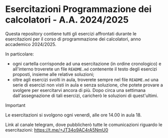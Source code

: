 # Esercitazioni Programmazione dei calcolatori - A.A. 2024/2025

Questa repository contiene tutti gli esercizi affrontati durante le
esercitazioni per il corso di programmazione dei calcolatori, anno accademico
2024/2025.

In particolare:

- ogni cartella corrisponde ad una esercitazione (in ordine cronologico) e
  all'interno troverete un file `README.md` contenente il testo degli
  esercizi proposti, insieme alle relative soluzioni;
- oltre agli esercizi svolti in aula, troverete sempre nel file `README.md` una
  serie di esercizi non visti in aula e senza soluzione, che potete provare a
  svolgere per esercitarvi ancora di più. Dopo circa una settimana
  dall'assegnazione di tali esercizi, caricherò le soluzioni di quest'ultimi.

> [!IMPORTANT]
> Le esercitazioni si svolgono ogni venerdì, alle ore 14.00 in aula 18.

Link al canale telegram, dove pubblicherò tutte le comunicazioni riguardo le
esercitazioni: https://t.me/+JT34o9AC4rA5NmU0
